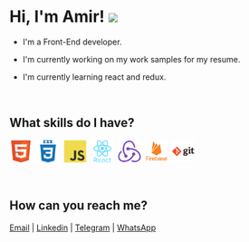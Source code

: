 # Hi, I'm Amir! <img src="https://media.giphy.com/media/hvRJCLFzcasrR4ia7z/giphy.gif" width="30px">
- I'm a Front-End developer.

- I'm currently working on my work samples for my resume.

- I'm currently learning react and redux.
<p></p>&nbsp;

## What skills do I have?
<p>
<img src="https://github.com/devicons/devicon/blob/master/icons/html5/html5-original.svg" title="HTML5" alt="HTML" width="40" height="40"/>&nbsp;
<img src="https://github.com/devicons/devicon/blob/master/icons/css3/css3-plain-wordmark.svg"  title="CSS3" alt="CSS" width="40" height="40"/>&nbsp;
<img src="https://github.com/devicons/devicon/blob/master/icons/javascript/javascript-original.svg" title="JavaScript" alt="JavaScript" width="40" height="40"/>&nbsp;
<img src="https://github.com/devicons/devicon/blob/master/icons/react/react-original-wordmark.svg" title="React" alt="React" width="40" height="40"/>&nbsp;
<img src="https://github.com/devicons/devicon/blob/master/icons/redux/redux-original.svg" title="Redux" alt="Redux " width="40" height="40"/>&nbsp;
<img src="https://github.com/devicons/devicon/blob/master/icons/firebase/firebase-plain-wordmark.svg" title="Firebase" alt="Firebase" width="40" height="40"/>&nbsp;
<img src="https://github.com/devicons/devicon/blob/master/icons/git/git-original-wordmark.svg" title="Git" **alt="Git" width="40" height="40"/>&nbsp;
</p>
<p></p>&nbsp;

## How can you reach me?
<a href="https://amirrr.valizadeh@gmail.com">Email</a> | 
<a href="www.linkedin.com/in/amirvalizadeh">Linkedin</a> | 
<a href="https://t.me/v_amirrr">Telegram</a> | 
<a href="https://wa.me/+989330938960">WhatsApp</a>

